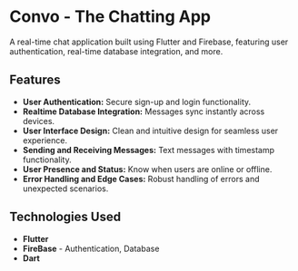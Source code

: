 
# Convo - The Chatting App

A real-time chat application built using Flutter and Firebase, featuring user authentication, real-time database integration, and more.

## Features

- **User Authentication:** Secure sign-up and login functionality.
- **Realtime Database Integration:** Messages sync instantly across devices.
- **User Interface Design:** Clean and intuitive design for seamless user experience.
- **Sending and Receiving Messages:** Text messages with timestamp functionality.
- **User Presence and Status:** Know when users are online or offline.
- **Error Handling and Edge Cases:** Robust handling of errors and unexpected scenarios.

## Technologies Used

- **Flutter**
- **FireBase** - Authentication, Database
- **Dart** 

